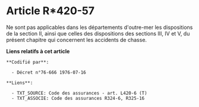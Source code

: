 # Article R*420-57

Ne sont pas applicables dans les départements d'outre-mer les dispositions de la section II, ainsi que celles des
dispositions des sections III, IV et V, du présent chapitre qui concernent les accidents de chasse.

**Liens relatifs à cet article**

	**Codifié par**:

	  - Décret n°76-666 1976-07-16

	**Liens**:

	  - TXT_SOURCE: Code des assurances - art. L420-6 (T)
	  - TXT_ASSOCIE: Code des assurances R324-6, R325-16
